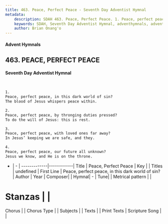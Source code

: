 ```yaml
---
title: 463. Peace, Perfect Peace - Seventh Day Adventist Hymnal
metadata:
    description: SDAH 463. Peace, Perfect Peace. 1. Peace, perfect peace, in this dark world of sin? The blood of Jesus whispers peace within.
    keywords: SDAH, Seventh Day Adventist Hymnal, adventhymnals, advent hymnals, Peace, Perfect Peace, Peace, perfect peace, in this dark world of sin? 
    author: Brian Onang'o
---
```


#### Advent Hymnals
## 463. PEACE, PERFECT PEACE
#### Seventh Day Adventist Hymnal

```txt


1.
Peace, perfect peace, in this dark world of sin?
The blood of Jesus whispers peace within.

2.
Peace, perfect peace, by thronging duties pressed?
To do the will of Jesus: this is rest.

3.
Peace, perfect peace, with loved ones far away?
In Jesus’ keeping we are safe, and they.

4.
Peace, perfect peace, our future all unknown?
Jesus we know, and He is on the throne.


```

- |   -  |
-------------|------------|
Title | Peace, Perfect Peace |
Key |  |
Titles | undefined |
First Line | Peace, perfect peace, in this dark world of sin? |
Author | 
Year | 
Composer|  |
Hymnal|  - |
Tune|  |
Metrical pattern | |
# Stanzas |  |
Chorus |  |
Chorus Type |  |
Subjects |  |
Texts |  |
Print Texts | 
Scripture Song |  |
  
